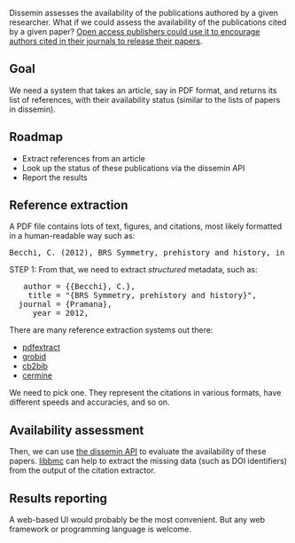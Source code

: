 Dissemin assesses the availability of the publications authored by a given researcher.
What if we could assess the availability of the publications cited by a given paper?
[Open access publishers could use it to encourage authors cited in their journals to
release their papers](https://www.linkedin.com/pulse/accelerating-open-access-adoption-john-dove).

Goal
----

We need a system that takes an article, say in PDF format, and
returns its list of references, with their availability status
(similar to the lists of papers in dissemin).

Roadmap
-------

 * Extract references from an article
 * Look up the status of these publications via the dissemin API
 * Report the results

Reference extraction
--------------------

A PDF file contains lots of text, figures, and citations, most likely formatted in a human-readable way such as:

<pre>Becchi, C. (2012), BRS Symmetry, prehistory and history, in Pramana, p. 837-851</pre>

STEP 1: From that, we need to extract *structured* metadata, such as:

<pre>
   author = {{Becchi}, C.},
    title = "{BRS Symmetry, prehistory and history}",
  journal = {Pramana},
     year = 2012,
</pre>

There are many reference extraction systems out there:

 * [pdfextract](https://github.com/CrossRef/pdfextract)
 * [grobid](https://github.com/kermitt2/grobid)
 * [cb2bib](http://www.molspaces.com/cb2bib/)
 * [cermine](http://cermine.ceon.pl/index.html)

We need to pick one. They represent the citations in various formats, have different
speeds and accuracies, and so on.

Availability assessment
-----------------------

Then, we can use [the dissemin API](api.html) to evaluate the availability
of these papers. [libbmc](https://github.com/Phyks/libbmc/) can help to extract the
missing data (such as DOI identifiers) from the output of the citation extractor.

Results reporting
-----------------

A web-based UI would probably be the most convenient. But any web framework or
 programming language is welcome.


